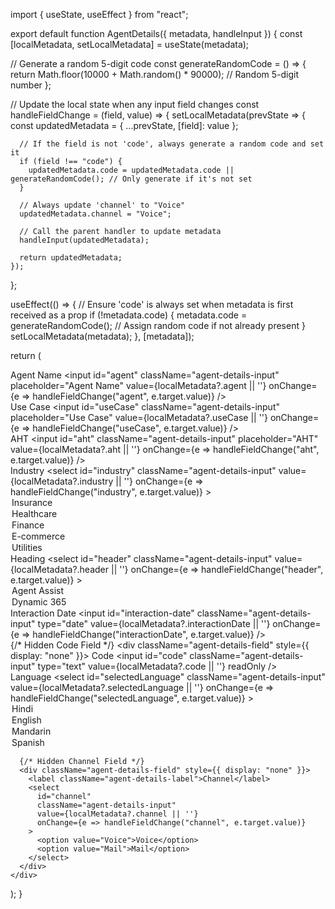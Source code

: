 import { useState, useEffect } from "react";

export default function AgentDetails({ metadata, handleInput }) {
  const [localMetadata, setLocalMetadata] = useState(metadata);

  // Generate a random 5-digit code
  const generateRandomCode = () => {
    return Math.floor(10000 + Math.random() * 90000); // Random 5-digit number
  };

  // Update the local state when any input field changes
  const handleFieldChange = (field, value) => {
    setLocalMetadata(prevState => {
      const updatedMetadata = { ...prevState, [field]: value };

      // If the field is not 'code', always generate a random code and set it
      if (field !== "code") {
        updatedMetadata.code = updatedMetadata.code || generateRandomCode(); // Only generate if it's not set
      }

      // Always update 'channel' to "Voice"
      updatedMetadata.channel = "Voice";

      // Call the parent handler to update metadata
      handleInput(updatedMetadata);

      return updatedMetadata;
    });
  };

  useEffect(() => {
    // Ensure 'code' is always set when metadata is first received as a prop
    if (!metadata.code) {
      metadata.code = generateRandomCode(); // Assign random code if not already present
    }
    setLocalMetadata(metadata);
  }, [metadata]);

  return (
    <div className="agent-details-container align-column">
      <div className="align-row">
        <div className="align-column">
          <div className="agent-details-field">
            <label className="agent-details-label">Agent Name</label>
            <input
              id="agent"
              className="agent-details-input"
              placeholder="Agent Name"
              value={localMetadata?.agent || ''}
              onChange={e => handleFieldChange("agent", e.target.value)}
            />
          </div>
          <div className="agent-details-field">
            <label className="agent-details-label">Use Case</label>
            <input
              id="useCase"
              className="agent-details-input"
              placeholder="Use Case"
              value={localMetadata?.useCase || ''}
              onChange={e => handleFieldChange("useCase", e.target.value)}
            />
          </div>
          <div className="agent-details-field">
            <label className="agent-details-label">AHT</label>
            <input
              id="aht"
              className="agent-details-input"
              placeholder="AHT"
              value={localMetadata?.aht || ''}
              onChange={e => handleFieldChange("aht", e.target.value)}
            />
          </div>
          <div className="agent-details-field">
            <label className="agent-details-label">Industry</label>
            <select
              id="industry"
              className="agent-details-input"
              value={localMetadata?.industry || ''}
              onChange={e => handleFieldChange("industry", e.target.value)}
            >
              <option value="Insurance">Insurance</option>
              <option value="Healthcare">Healthcare</option>
              <option value="Finance">Finance</option>
              <option value="E-commerce">E-commerce</option>
              <option value="Utilities">Utilities</option>
            </select>
          </div>
        </div>
        <div className="align-column">
          <div className="agent-details-field">
            <label className="agent-details-label">Heading</label>
            <select
              id="header"
              className="agent-details-input"
              value={localMetadata?.header || ''}
              onChange={e => handleFieldChange("header", e.target.value)}
            >
              <option value="Agent Assist">Agent Assist</option>
              <option value="Dynamic 365">Dynamic 365</option>
            </select>
          </div>
          <div className="agent-details-field">
            <label className="agent-details-label">Interaction Date</label>
            <input
              id="interaction-date"
              className="agent-details-input"
              type="date"
              value={localMetadata?.interactionDate || ''}
              onChange={e => handleFieldChange("interactionDate", e.target.value)}
            />
          </div>
          {/* Hidden Code Field */}
          <div className="agent-details-field" style={{ display: "none" }}>
            <label className="agent-details-label">Code</label>
            <input
              id="code"
              className="agent-details-input"
              type="text"
              value={localMetadata?.code || ''}
              readOnly
            />
          </div>
          <div className="agent-details-field">
            <label className="agent-details-label">Language</label>
            <select
              id="selectedLanguage"
              className="agent-details-input"
              value={localMetadata?.selectedLanguage || ''}
              onChange={e => handleFieldChange("selectedLanguage", e.target.value)}
            >
              <option value="Hindi">Hindi</option>
              <option value="English">English</option>
              <option value="Mandarin">Mandarin</option>
              <option value="Spanish">Spanish</option>
            </select>
          </div>
        </div>
      </div>

      {/* Hidden Channel Field */}
      <div className="agent-details-field" style={{ display: "none" }}>
        <label className="agent-details-label">Channel</label>
        <select
          id="channel"
          className="agent-details-input"
          value={localMetadata?.channel || ''}
          onChange={e => handleFieldChange("channel", e.target.value)}
        >
          <option value="Voice">Voice</option>
          <option value="Mail">Mail</option>
        </select>
      </div>
    </div>
  );
}
